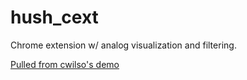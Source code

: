 # hush_cext
Chrome extension w/ analog visualization and filtering.

[Pulled from cwilso's demo](https://webaudiodemos.appspot.com/input/index.html)
